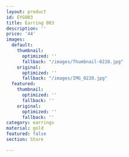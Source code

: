 ```yaml
---
layout: product
id: EYG003
title: Earring 003
description: ''
price: '44'
images:
  default:
    thumbnail:
      optimized: ''
      fallback: "/images/Thumbnail-0228.jpg"
    original:
      optimized: ''
      fallback: "/images/IMG_0228.jpg"
  featured:
    thumbnail:
      optimized: ''
      fallback: ''
    original:
      optimized: ''
      fallback: ''
category: earrings
material: gold
featured: false
section: Store

---
```


